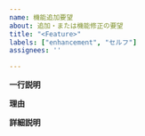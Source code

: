 ```yaml
---
name: 機能追加要望
about: 追加・または機能修正の要望
title: "<Feature>"
labels: ["enhancement", "セルフ"]
assignees: ''

---
```


**一行説明**

**理由**

**詳細説明**
